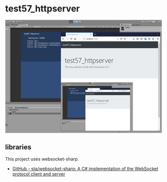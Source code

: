 # test57_httpserver
![](img01.png)

## libraries
This project uses websocket-sharp.

  - [GitHub - sta/websocket-sharp: A C# implementation of the WebSocket protocol client and server](https://github.com/sta/websocket-sharp)

